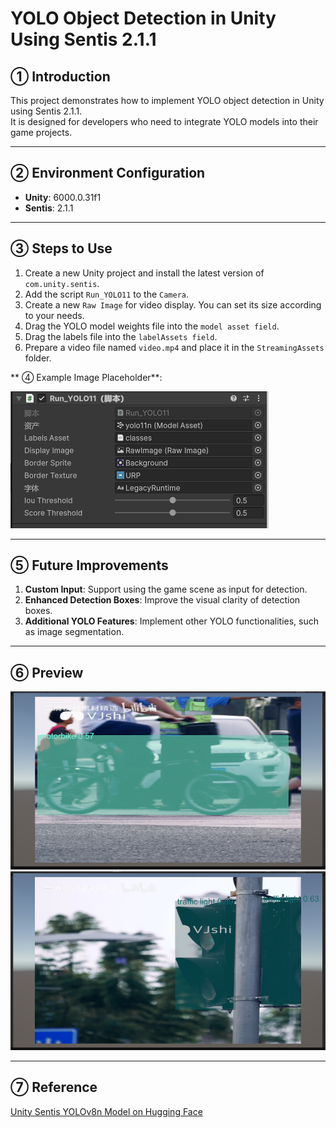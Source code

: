 # YOLO Object Detection in Unity Using Sentis 2.1.1

## ① Introduction
This project demonstrates how to implement YOLO object detection in Unity using Sentis 2.1.1.  
It is designed for developers who need to integrate YOLO models into their game projects.

---

## ② Environment Configuration
- **Unity**: 6000.0.31f1  
- **Sentis**: 2.1.1  

---

## ③ Steps to Use
1. Create a new Unity project and install the latest version of `com.unity.sentis`.
2. Add the script `Run_YOLO11` to the `Camera`.
3. Create a new `Raw Image` for video display. You can set its size according to your needs.
4. Drag the YOLO model weights file into the `model asset field`.
5. Drag the labels file into the `labelAssets field`.
6. Prepare a video file named `video.mp4` and place it in the `StreamingAssets` folder.

** ④ Example Image Placeholder**:

![スクリプトセッティング](コントロール.png)

---

## ⑤ Future Improvements
1. **Custom Input**: Support using the game scene as input for detection.  
2. **Enhanced Detection Boxes**: Improve the visual clarity of detection boxes.  
3. **Additional YOLO Features**: Implement other YOLO functionalities, such as image segmentation.

---

## ⑥ Preview
![Example①](画像①.png)
![Example②](画像②.png)

---

## ⑦ Reference
[Unity Sentis YOLOv8n Model on Hugging Face](https://huggingface.co/unity/sentis-YOLOv8n)
